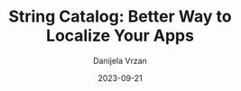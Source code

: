 ---
slug: "/talks/swift-connection/september-2023/danijela-vrzan-string-catalog-better-way-to-localize-your-apps"
date: 2023-09-21
title: "String Catalog: Better Way to Localize Your Apps"
author: "Danijela Vrzan"
video: 7XVhDu74v0c
thumbnail: thumbnails/7XVhDu74v0c.jpg
slides: 
tags: []
year: 2023
conference: swift-connection
edition: september-2023
allow_ads: false
---